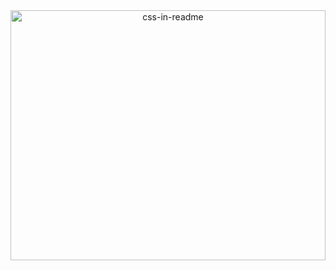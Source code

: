 <div align="center">
    <img src="/svg/me.svg" width="100%" height="400px" alt="css-in-readme">
</div>
